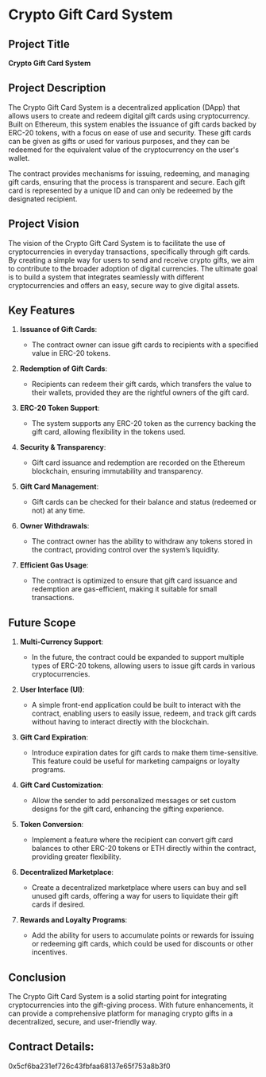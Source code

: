 # Crypto Gift Card System

## Project Title
**Crypto Gift Card System**

## Project Description
The Crypto Gift Card System is a decentralized application (DApp) that allows users to create and redeem digital gift cards using cryptocurrency. Built on Ethereum, this system enables the issuance of gift cards backed by ERC-20 tokens, with a focus on ease of use and security. These gift cards can be given as gifts or used for various purposes, and they can be redeemed for the equivalent value of the cryptocurrency on the user's wallet.

The contract provides mechanisms for issuing, redeeming, and managing gift cards, ensuring that the process is transparent and secure. Each gift card is represented by a unique ID and can only be redeemed by the designated recipient.

## Project Vision
The vision of the Crypto Gift Card System is to facilitate the use of cryptocurrencies in everyday transactions, specifically through gift cards. By creating a simple way for users to send and receive crypto gifts, we aim to contribute to the broader adoption of digital currencies. The ultimate goal is to build a system that integrates seamlessly with different cryptocurrencies and offers an easy, secure way to give digital assets.

## Key Features

1. **Issuance of Gift Cards**: 
   - The contract owner can issue gift cards to recipients with a specified value in ERC-20 tokens.

2. **Redemption of Gift Cards**: 
   - Recipients can redeem their gift cards, which transfers the value to their wallets, provided they are the rightful owners of the gift card.

3. **ERC-20 Token Support**: 
   - The system supports any ERC-20 token as the currency backing the gift card, allowing flexibility in the tokens used.

4. **Security & Transparency**: 
   - Gift card issuance and redemption are recorded on the Ethereum blockchain, ensuring immutability and transparency.

5. **Gift Card Management**: 
   - Gift cards can be checked for their balance and status (redeemed or not) at any time.

6. **Owner Withdrawals**: 
   - The contract owner has the ability to withdraw any tokens stored in the contract, providing control over the system’s liquidity.

7. **Efficient Gas Usage**: 
   - The contract is optimized to ensure that gift card issuance and redemption are gas-efficient, making it suitable for small transactions.

## Future Scope

1. **Multi-Currency Support**:
   - In the future, the contract could be expanded to support multiple types of ERC-20 tokens, allowing users to issue gift cards in various cryptocurrencies.

2. **User Interface (UI)**:
   - A simple front-end application could be built to interact with the contract, enabling users to easily issue, redeem, and track gift cards without having to interact directly with the blockchain.

3. **Gift Card Expiration**:
   - Introduce expiration dates for gift cards to make them time-sensitive. This feature could be useful for marketing campaigns or loyalty programs.

4. **Gift Card Customization**:
   - Allow the sender to add personalized messages or set custom designs for the gift card, enhancing the gifting experience.

5. **Token Conversion**:
   - Implement a feature where the recipient can convert gift card balances to other ERC-20 tokens or ETH directly within the contract, providing greater flexibility.

6. **Decentralized Marketplace**:
   - Create a decentralized marketplace where users can buy and sell unused gift cards, offering a way for users to liquidate their gift cards if desired.

7. **Rewards and Loyalty Programs**:
   - Add the ability for users to accumulate points or rewards for issuing or redeeming gift cards, which could be used for discounts or other incentives.

## Conclusion
The Crypto Gift Card System is a solid starting point for integrating cryptocurrencies into the gift-giving process. With future enhancements, it can provide a comprehensive platform for managing crypto gifts in a decentralized, secure, and user-friendly way.

## Contract Details:

0x5cf6ba231ef726c43fbfaa68137e65f753a8b3f0
